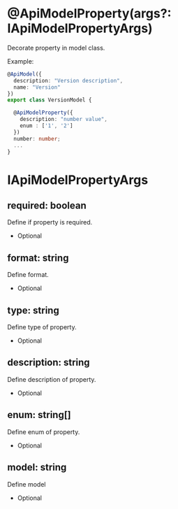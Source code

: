 # @ApiModelProperty(args?: IApiModelPropertyArgs)

Decorate property in model class.

Example:

```ts
@ApiModel({
  description: "Version description",
  name: "Version"
})
export class VersionModel {

  @ApiModelProperty({
    description: "number value",
    enum : ['1', '2']
  })
  number: number;
  ...
}
```

# IApiModelPropertyArgs

## required: boolean

Define if property is required.
- Optional

## format: string

Define format.
- Optional

## type: string

Define type of property.
- Optional

## description: string
Define description of property.
- Optional

## enum: string[]

Define enum of property.
- Optional

## model: string

Define model
- Optional